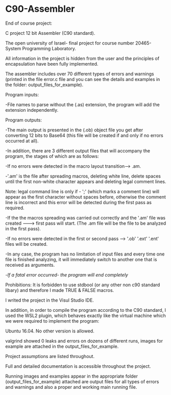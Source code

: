 # C90-Assembler
End of course project:

C project 12 bit Assembler (C90 standard).

The open university of Israel- final project for course number 20465- System Programming Laboratory.

All information in the project is hidden from the user and the principles of encapsulation have been fully implemented.

The assembler includes over 70 different types of errors and warnings (printed in the file error.c file and you can see the details and examples in the folder: output_files_for_example).

Program inputs:

-File names to parse without the (.as) extension, the program will add the extension independently.

Program outputs:

-The main output is presented in the (.ob) object file you get after converting 12 bits to Base64 (this file will be created if and only if no errors occurred at all).

-In addition, there are 3 different output files that will accompany the program, the stages of which are as follows:

-If no errors were detected in the macro layout transition--> .am.

-'.am' is the file after spreading macros, deleting white line, delete spaces until the first non-white character appears and deleting legal comment lines.

Note: legal command line is only if - ';' (which marks a comment line) will appear as the first character without spaces before, otherwise the comment line is incorrect and this error will be detected during the first pass as required.

-If the the macros spreading was carried out correctly and the '.am' file was created ---> first pass will start. (The .am file will be the file to be analyzed in the first pass).

-If no errors were detected in the first or second pass --> '.ob' '.ext' '.ent' files will be created.

-In any case, the program has no limitation of input files and every time one file is finished analyzing, it will immediately switch to another one that is received as arguments.

-*If a fatal error occurred- the program will end completely*

Prohibitions: It is forbidden to use stdbool (or any other non c90 standard libary) and therefore I made TRUE & FALSE macros.

I writed the project in the Visul Studio IDE.

In addition, in order to compile the program according to the C90 standard, I used the WSL2 plugin, which behaves exactly like the virtual machine which we were required to implement the program: 

Ubuntu 16.04. No other version is allowed.

valgrind showed 0 leaks and errors on dozens of different runs,  images for example are attached in the output_files_for_example.

Project assumptions are listed throughout.

Full and detailed documentation is accessible throughout the project.

Running images and examples appear in the appropriate folder (output_files_for_example) attached are output files for all types of errors and warnings and also a proper and working main running file.
